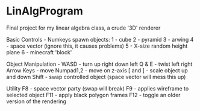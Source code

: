 # LinAlgProgram
Final project for my linear algebra class, a crude '3D' renderer

Basic Controls -
Numkeys spawn objects:
1 - cube
2 - pyramid
3 - arwing
4 - space vector (ignore this, it causes problems)
5 - X-size random height plane
6 - minecraft 'block'

Object Manipulation -
WASD - turn up right down left
Q & E - twist left right
Arrow Keys - move
Numpad1,2 - move on z-axis
[ and ] - scale object up and down
Shift - swap controlled object (space vector will mess this up)

Utility
F8 - space vector party (swap will break)
F9 - applies wireframe to selected object
F11 - apply black polygon frames
F12 - toggle an older version of the rendering
